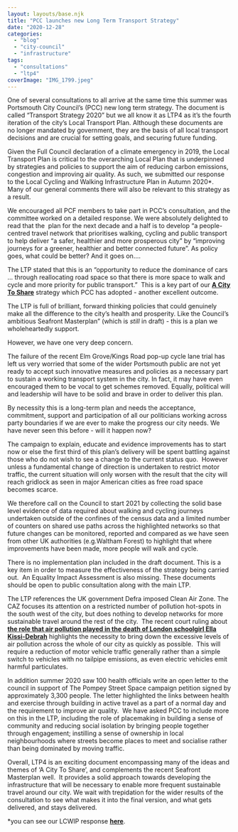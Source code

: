 ```yaml
---
layout: layouts/base.njk
title: "PCC launches new Long Term Transport Strategy"
date: "2020-12-28"
categories: 
  - "blog"
  - "city-council"
  - "infrastructure"
tags: 
  - "consultations"
  - "ltp4"
coverImage: "IMG_1799.jpeg"
---
```


One of several consultations to all arrive at the same time this summer was Portsmouth City Council’s (PCC) new long term strategy. The document is called “Transport Strategy 2020” but we all know it as LTP4 as it’s the fourth iteration of the city’s Local Transport Plan. Although these documents are no longer mandated by government, they are the basis of all local transport decisions and are crucial for setting goals, and securing future funding. 

Given the Full Council declaration of a climate emergency in 2019, the Local Transport Plan is critical to the overarching Local Plan that is underpinned by strategies and policies to support the aim of reducing carbon emissions, congestion and improving air quality. As such, we submitted our response to the Local Cycling and Walking Infrastructure Plan in Autumn 2020\*.  Many of our general comments there will also be relevant to this strategy as a result.

We encouraged all PCF members to take part in PCC’s consultation, and the committee worked on a detailed response. We were absolutely delighted to read that the  plan for the next decade and a half is to develop “a people-centred travel network that prioritises walking, cycling and public transport to help deliver “a safer, healthier and more prosperous city” by “improving journeys for a greener, healthier and better connected future”. As policy goes, what could be better? And it goes on....

The LTP stated that this is an “opportunity to reduce the dominance of cars … through reallocating road space so that there is more space to walk and cycle and more priority for public transport.”  This is a key part of our [**A City To Share**](https://www.pompeybug.co.uk/a-city-to-share/) strategy which PCC has adopted - another excellent outcome. 

The LTP is full of brilliant, forward thinking policies that could genuinely make all the difference to the city’s health and prosperity. Like the Council’s ambitious Seafront Masterplan” (which is _still_ in draft) - this is a plan we wholeheartedly support. 

However, we have one very deep concern. 

The failure of the recent Elm Grove/Kings Road pop-up cycle lane trial has left us very worried that some of the wider Portsmouth public are not yet ready to accept such innovative measures and policies as a necessary part to sustain a working transport system in the city. In fact, it may have even encouraged them to be vocal to get schemes removed. Equally, political will and leadership will have to be solid and brave in order to deliver this plan. 

By necessity this is a long-term plan and needs the acceptance, commitment, support and participation of all our politicians working across party boundaries if we are ever to make the progress our city needs. We have never seen this before - will it happen now?

The campaign to explain, educate and evidence improvements has to start now or else the first third of this plan’s delivery will be spent battling against those who do not wish to see a change to the current status quo.  However unless a fundamental change of direction is undertaken to restrict motor traffic, the current situation will only worsen with the result that the city will reach gridlock as seen in major American cities as free road space becomes scarce.  

We therefore call on the Council to start 2021 by collecting the solid base level evidence of data required about walking and cycling journeys undertaken outside of the confines of the census data and a limited number of counters on shared use paths across the highlighted networks so that future changes can be monitored, reported and compared as we have seen from other UK authorities (e.g.Waltham Forest) to highlight that where improvements have been made, more people will walk and cycle.  

There is no implementation plan included in the draft document. This is a key item in order to measure the effectiveness of the strategy being carried out.  An Equality Impact Assessment is also missing. These documents should be open to public consultation along with the main LTP.

The LTP references the UK government Defra imposed Clean Air Zone. The CAZ focuses its attention on a restricted number of pollution hot-spots in the south west of the city, but does nothing to develop networks for more sustainable travel around the rest of the city.  The recent court ruling about [**the role that air pollution played in the death of London schoolgirl Ella Kissi-Debrah**](https://www.newscientist.com/article/2263165-landmark-ruling-says-air-pollution-contributed-to-death-of-9-year-old/) highlights the necessity to bring down the excessive levels of air pollution across the whole of our city as quickly as possible.  This will require a reduction of motor vehicle traffic generally rather than a simple switch to vehicles with no tailpipe emissions, as even electric vehicles emit harmful particulates.

In addition summer 2020 saw 100 health officials write an open letter to the council in support of The Pompey Street Space campaign petition signed by approximately 3,300 people. The letter highlighted the links between health and exercise through building in active travel as a part of a normal day and the requirement to improve air quality.  We have asked PCC to include more on this in the LTP, including the role of placemaking in building a sense of community and reducing social isolation by bringing people together through engagement; instilling a sense of ownership in local neighbourhoods where streets become places to meet and socialise rather than being dominated by moving traffic.

Overall, LTP4 is an exciting document encompassing many of the ideas and themes of ‘A City To Share’, and complements the recent Seafront Masterplan well.  It provides a solid approach towards developing the infrastructure that will be necessary to enable more frequent sustainable travel around our city. We wait with trepidation for the wider results of the consultation to see what makes it into the final version, and what gets delivered, and stays delivered. 

\*you can see our LCWIP response **[here](https://www.pompeybug.co.uk/wp-content/uploads/2021/01/PCC-Draft-LCWIP-PCF-response_Nov20.pdf)**.
